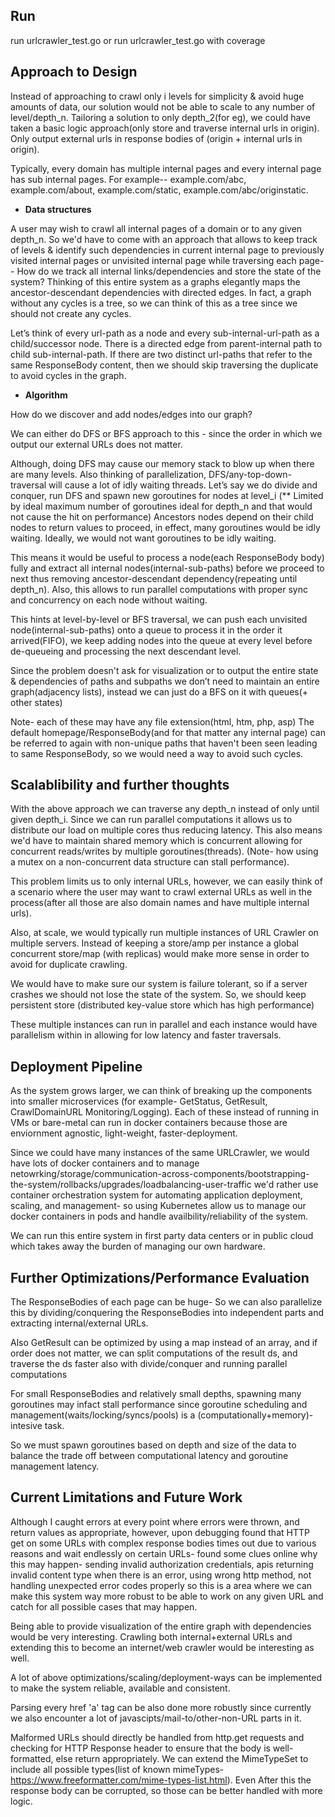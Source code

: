 ## Run
run urlcrawler_test.go or run urlcrawler_test.go with coverage

## Approach to Design 

Instead of approaching to crawl only i levels for simplicity & avoid huge amounts of data, our solution would not be able to scale to any number of level/depth_n. 
Tailoring a solution to only depth_2(for eg), we could have taken a basic logic approach(only store and traverse internal urls in origin). Only output external urls in response bodies of (origin + internal urls in origin).

Typically, every domain has multiple internal pages and every internal page has sub internal pages. For example-- example.com/abc, example.com/about, example.com/static, example.com/abc/originstatic.

+ **Data structures**

A user may wish to crawl all internal pages of a domain or to any given depth_n. So we'd have to come with an approach that allows to keep track of levels & identify such dependencies in current internal page to previously visited internal pages or unvisited internal page while traversing each page-- How do we track all internal links/dependencies and store the state of the system? Thinking of this entire system as a graphs elegantly maps the ancestor-descendant dependencies with directed edges. In fact, a graph without any cycles is a tree, so we can think of this as a tree since we should not create any cycles.

Let’s think of every url-path as a node and every sub-internal-url-path as a child/successor node. There is a directed edge from parent-internal path to child sub-internal-path. If there are two distinct url-paths that refer to the same ResponseBody content, then we should skip traversing the duplicate to avoid cycles in the graph. 

+ **Algorithm** 

How do we discover and add nodes/edges into our graph?

We can either do DFS or BFS approach to this - since the order in which we output our external URLs does not matter. 

Although, doing DFS may cause our memory stack to blow up when there are many levels. Also thinking of parallelization, DFS/any-top-down-traversal will cause a lot of idly waiting threads. Let’s say we do divide and conquer, run DFS and spawn new goroutines for nodes at level_i (** Limited by ideal maximum number of goroutines ideal for depth_n and that would not cause the hit on performance) Ancestors nodes depend on their child nodes to return values to proceed, in effect, many goroutines would be idly waiting. Ideally, we would not want goroutines to be idly waiting. 

This means it would be useful to process a node(each ResponseBody body) fully and extract all internal nodes(internal-sub-paths) before we proceed to next thus removing ancestor-descendant dependency(repeating until depth_n). Also, this allows to run parallel computations with proper sync and concurrency on each node without waiting.

This hints at level-by-level or BFS traversal, we can push each unvisited node(internal-sub-paths) onto a queue to process it in the order it arrived(FIFO), we keep adding nodes into the queue at every level before de-queueing and processing the next descendant level. 

Since the problem doesn't ask for visualization or to output the entire state & dependencies of paths and subpaths we don’t need to maintain an entire graph(adjacency lists), instead we can just do a BFS on it with queues(+ other states)

Note- each of these may have any file extension(html, htm, php, asp) The default homepage/ResponseBody(and for that matter any internal page) can be referred to again with non-unique paths that haven't been seen leading to same ResponseBody, so we would need a way to avoid such cycles.


## Scalablibility and further thoughts

With the above approach we can traverse any depth_n instead of only until given depth_i. Since we can run parallel computations it allows us to distribute our load on multiple cores thus reducing latency. This also means we'd have to maintain shared memory which is concurrent allowing for concurrent reads/writes by multiple goroutines(threads). (Note- how using a mutex on a non-concurrent data structure can stall performance). 

This problem limits us to only internal URLs, however, we can easily think of a scenario where the user may want to crawl external URLs as well in the process(after all those are also domain names and have multiple internal urls). 

Also, at scale, we would typically run multiple instances of URL Crawler on multiple servers. Instead of keeping a store/amp per instance a global concurrent store/map (with replicas) would make more sense in order to avoid for duplicate crawling. 

We would have to make sure our system is failure tolerant, so if a server crashes we should not lose the state of the system. So, we should keep persistent store (distributed key-value store which has high performance)

These multiple instances can run in parallel and each instance would have parallelism within in allowing for low latency and faster traversals.

## Deployment Pipeline

As the system grows larger, we can think of breaking up the components into smaller microservices (for example- GetStatus, GetResult, CrawlDomainURL Monitoring/Logging). Each of these instead of running in VMs or bare-metal can run in docker containers because those are enviornment agnostic, light-weight, faster-deployment. 

Since we could have many instances of the same URLCrawler, we would have lots of docker containers and to manage netowrking/storage/communication-across-components/bootstrapping-the-system/rollbacks/upgrades/loadbalancing-user-traffic we'd rather use container orchestration system for automating application deployment, scaling, and management- so using Kubernetes allow us to manage our docker containers in pods and handle availbility/reliability of the system.

We can run this entire system in first party data centers or in public cloud which takes away the burden of managing our own hardware.

## Further Optimizations/Performance Evaluation

The ResponseBodies of each page can be huge- So we can also parallelize this by dividing/conquering the ResponseBodies into independent parts and extracting internal/external URLs.

Also GetResult can be optimized by using a map instead of an array, and if order does not matter, we can split computations of the result ds, and traverse the ds faster also with divide/conquer and running parallel computations

For small ResponseBodies and relatively small depths, spawning many goroutines may infact stall performance since goroutine scheduling and management(waits/locking/syncs/pools) is a (computationally+memory)-intesive task.

So we must spawn goroutines based on depth and size of the data to balance the trade off between computational latency and goroutine management latency.

## Current Limitations and Future Work

Although I caught errors at every point where errors were thrown, and return values as appropriate, however, upon debugging found that HTTP get on some URLs with complex response bodies times out due to various reasons and wait endlessly on certain URLs- found some clues online why this may happen- sending invalid authorization credentials, apis returning invalid content type when there is an error, using wrong http method, not handling unexpected error codes properly so this is a area where we can make this system way more robust to be able to work on any given URL and catch for all possible cases that may happen.

Being able to provide visualization of the entire graph with dependencies would be very interesting. Crawling both internal+external URLs and extending this to become an internet/web crawler would be interesting as well.

A lot of above optimizations/scaling/deployment-ways can be implemented to make the system reliable, available and consistent.

Parsing every href 'a' tag can be also done more robustly since currently we also encounter a lot of javascipts/mail-to/other-non-URL parts in it.

Malformed URLs should directly be handled from http.get requests and checking for HTTP Response header to ensure that the body is well-formatted, else return appropriately. We can extend the MimeTypeSet to include all possible types(list of known mimeTypes- https://www.freeformatter.com/mime-types-list.html). Even After this the response body can be corrupted, so those can be better handled with more logic.



